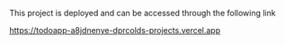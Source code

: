 This project is deployed and can be accessed through the following link

https://todoapp-a8jdnenye-dprcolds-projects.vercel.app

